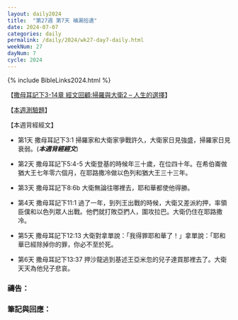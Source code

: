 ```yaml
---
layout: daily2024
title:  "第27週 第7天 補漏拾遺"
date: 2024-07-07
categories: daily
permalink: /daily/2024/wk27-day7-daily.html
weekNum: 27
dayNum: 7
cycle: 2024
---
```


{% include BibleLinks2024.html %}

【<a href="https://youtu.be/uJgsWwlIpak" target="_blank">撒母耳記下3-14章 經文回顧:掃羅與大衛2 – 人生的選擇</a>】

【<a href="https://forms.office.com/r/nvU2fwYiZt" target="_blank">本週測驗題</a>】

【本週背經經文】
+ 第1天 撒母耳記下3:1 掃羅家和大衛家爭戰許久，大衛家日見強盛，掃羅家日見衰弱。(_**本週背經經文**_)

+ 第2天 撒母耳記下5:4-5 大衛登基的時候年三十歲，在位四十年。在希伯崙做猶大王七年零六個月，在耶路撒冷做以色列和猶大王三十三年。

+ 第3天 撒母耳記下8:6b 大衛無論往哪裡去，耶和華都使他得勝。

+ 第4天 撒母耳記下11:1 過了一年，到列王出戰的時候，大衛又差派約押，率領臣僕和以色列眾人出戰。他們就打敗亞捫人，圍攻拉巴。大衛仍住在耶路撒冷。

+ 第5天 撒母耳記下12:13 大衛對拿單說：「我得罪耶和華了！」拿單說：「耶和華已經除掉你的罪，你必不至於死。

+ 第6天 撒母耳記下13:37 押沙龍逃到基述王亞米忽的兒子達買那裡去了。大衛天天為他兒子悲哀。

### 禱告：

### 筆記與回應：